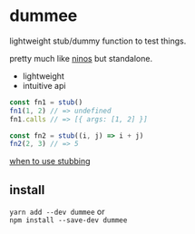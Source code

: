 
# dummee

lightweight stub/dummy function to test things.

pretty much like [ninos](https://github.com/jamiebuilds/ninos) but standalone.

* lightweight
* intuitive api

```javascript
const fn1 = stub()
fn1(1, 2) // => undefined
fn1.calls // => [{ args: [1, 2] }]

const fn2 = stub((i, j) => i + j)
fn2(2, 3) // => 5
```

[when to use stubbing](./docs/when-to-use-stubbing.md)

## install

`yarn add --dev dummee` or  
`npm install --save-dev dummee`
